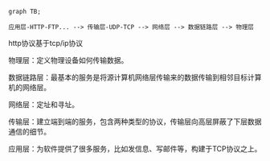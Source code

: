 ```mermaid
graph TB;

应用层-HTTP-FTP... --> 传输层-UDP-TCP --> 网络层 --> 数据链路层 --> 物理层
```

http协议基于tcp/ip协议

物理层：定义物理设备如何传输数据。

数据链路层：最基本的服务是将源计算机网络层传输来的数据传输到相邻目标计算机的网络层。

网络层：定址和寻址。

传输层：建立端到端的服务，包含两种类型的协议，传输层向高层屏蔽了下层数据通信的细节。

应用层：为软件提供了很多服务，比如发信息、写邮件等，构建于TCP协议之上。
